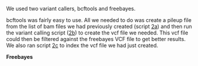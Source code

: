 We used two variant callers, bcftools and freebayes.

bcftools was fairly easy to use. All we needed to do was create a pileup file from the list of bam files we had previously created (script [2a](https://github.com/cdemurjian/coral-variation/blob/main/scripts/Part2a_mpileup.sh)) and then run the variant calling script ([2b](https://github.com/cdemurjian/coral-variation/blob/main/scripts/Part2b_variantcall.sh)) to create the vcf file we needed. This vcf file could then be filtered against the freebayes VCF file to get better results. We also ran script [2c](https://github.com/cdemurjian/coral-variation/blob/main/scripts/Part2c_tabix.sh) to index the vcf file we had just created. 

**Freebayes**
